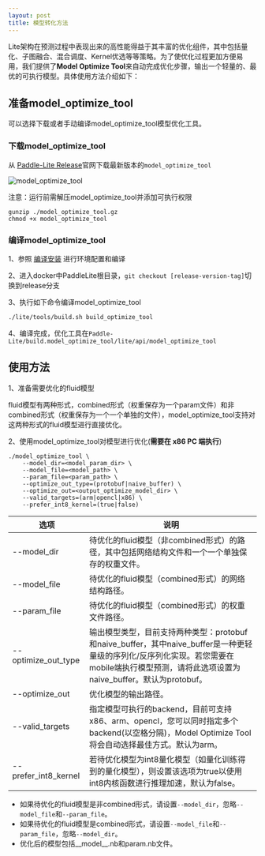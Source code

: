 ```yaml
---
layout: post
title: 模型转化方法
---
```


Lite架构在预测过程中表现出来的高性能得益于其丰富的优化组件，其中包括量化、子图融合、混合调度、Kernel优选等等策略。为了使优化过程更加方便易用，我们提供了**Model Optimize Tool**来自动完成优化步骤，输出一个轻量的、最优的可执行模型。具体使用方法介绍如下：

## 准备model_optimize_tool

可以选择下载或者手动编译model_optimize_tool模型优化工具。

### 下载model_optimize_tool

从 [Paddle-Lite Release](https://github.com/PaddlePaddle/Paddle-Lite/releases/)官网下载最新版本的`model_optimize_tool`

![model_optimize_tool](https://user-images.githubusercontent.com/45189361/65481346-8d2e7100-dec7-11e9-848b-b237a2f4a3ff.png)

注意：运行前需解压model_optimize_tool并添加可执行权限 

```
gunzip ./model_optimize_tool.gz
chmod +x model_optimize_tool
```

### 编译model_optimize_tool

1、参照 [编译安装](../source_compile) 进行环境配置和编译

2、进入docker中PaddleLite根目录，```git checkout [release-version-tag]```切换到release分支

3、执行如下命令编译model_optimize_tool
```bash
./lite/tools/build.sh build_optimize_tool 
```
4、编译完成，优化工具在```Paddle-Lite/build.model_optimize_tool/lite/api/model_optimize_tool```

## 使用方法

1、准备需要优化的fluid模型

fluid模型有两种形式，combined形式（权重保存为一个param文件）和非combined形式（权重保存为一个一个单独的文件），model_optimize_tool支持对这两种形式的fluid模型进行直接优化。

2、使用model_optimize_tool对模型进行优化(**需要在 x86 PC 端执行**)

```shell
./model_optimize_tool \
    --model_dir=<model_param_dir> \
    --model_file=<model_path> \
    --param_file=<param_path> \
    --optimize_out_type=(protobuf|naive_buffer) \
    --optimize_out=<output_optimize_model_dir> \
    --valid_targets=(arm|opencl|x86) \
    --prefer_int8_kernel=(true|false)
```

| 选项         | 说明 |
| ------------------- | ------------------------------------------------------------ |
| --model_dir         | 待优化的fluid模型（非combined形式）的路径，其中包括网络结构文件和一个一个单独保存的权重文件。|
| --model_file        | 待优化的fluid模型（combined形式）的网络结构路径。 |
| --param_file        | 待优化的fluid模型（combined形式）的权重文件路径。 |
| --optimize_out_type | 输出模型类型，目前支持两种类型：protobuf和naive_buffer，其中naive_buffer是一种更轻量级的序列化/反序列化实现。若您需要在mobile端执行模型预测，请将此选项设置为naive_buffer。默认为protobuf。 |
| --optimize_out      | 优化模型的输出路径。                                         |
| --valid_targets     | 指定模型可执行的backend，目前可支持x86、arm、opencl，您可以同时指定多个backend(以空格分隔)，Model Optimize Tool将会自动选择最佳方式。默认为arm。 |
| --prefer_int8_kernel | 若待优化模型为int8量化模型（如量化训练得到的量化模型），则设置该选项为true以使用int8内核函数进行推理加速，默认为false。                          |

* 如果待优化的fluid模型是非combined形式，请设置`--model_dir`，忽略`--model_file`和`--param_file`。
* 如果待优化的fluid模型是combined形式，请设置`--model_file`和`--param_file`，忽略`--model_dir`。
* 优化后的模型包括__model__.nb和param.nb文件。

